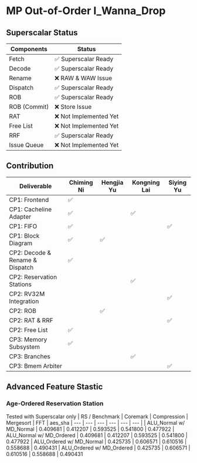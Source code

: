 # MP Out-of-Order I_Wanna_Drop

## Superscalar Status

| Components | Status |
| --- | --- |
| Fetch         | ✅ Superscalar Ready  |
| Decode        | ✅ Superscalar Ready  |
| Rename        | ❌ RAW & WAW Issue    |
| Dispatch      | ✅ Superscalar Ready  |
| ROB           | ✅ Superscalar Ready  |
| ROB (Commit)  | ❌ Store Issue        |
| RAT           | ❌ Not Implemented Yet|
| Free List     | ❌ Not Implemented Yet|
| RRF           | ✅ Superscalar Ready  |
| Issue Queue   | ❌ Not Implemented Yet|

## Contribution
| Deliverable | Chiming Ni | Hengjia Yu | Kongning Lai | Siying Yu |
| --- | --- | --- | --- | --- |
| CP1: Frontend             |✅ |   |   | |
| CP1: Cacheline Adapter    |✅ |   |✅ | |
| CP1: FIFO                 |✅ |   |  | ✅ |
| CP1: Block Diagram        |✅ | ✅ | | |
| CP2: Decode & Rename & Dispatch   | ✅ | | | |
| CP2: Reservation Stations |   |   | ✅ | |
| CP2: RV32M Integration    |   |   | |✅|
| CP2: ROB                  |   |✅ |  |  |
| CP2: RAT & RRF            |   |   | |✅ |
| CP2: Free List            |✅ |  | | |
| CP3: Memory Subsystem     |✅ ||||
| CP3: Branches             | ||✅||
| CP3: Bmem Arbiter         | |||✅|

## Advanced Feature Stastic
### Age-Ordered Reservation Station
Tested with Superscalar only
| RS / Benchmark | Coremark | Compression | Mergesort | FFT | aes_sha
| --- | --- | --- | --- | --- | --- |
| ALU_Normal  w/ MD_Normal   | 0.409681 | 0.412207 | 0.593525 | 0.541800 | 0.477922
| ALU_Normal  w/ MD_Ordered  | 0.409681 | 0.412207 | 0.593525 | 0.541800 | 0.477922
| ALU_Ordered w/ MD_Normal   | 0.425735 | 0.606571 | 0.610516 | 0.558688 | 0.490431
| ALU_Ordered w/ MD_Ordered  | 0.425735 | 0.606571 | 0.610516 | 0.558688 | 0.490431

